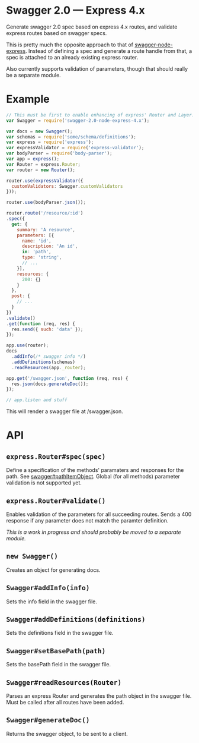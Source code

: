 # Swagger 2.0 &mdash; Express 4.x

Generate swagger 2.0 spec based on express 4.x routes, and validate express
routes based on swagger specs.

This is pretty much the opposite approach to that of [swagger-node-express][1].
Instead of defining a spec and generate a route handle from that, a spec is
attached to an already existing express router.

Also currently supports validation of parameters, though that should really be a
separate module.

# Example

```js
// This must be first to enable enhancing of express' Router and Layer.
var Swagger = require('swagger-2.0-node-express-4.x');

var docs = new Swagger();
var schemas = require('some/schema/definitions');
var express = require('express');
var expressValidator = require('express-validator');
var bodyParser = require('body-parser');
var app = express();
var Router = express.Router;
var router = new Router();

router.use(expressValidator({
  customValidators: Swagger.customValidators
}));

router.use(bodyParser.json());

router.route('/resource/:id')
.spec({
  get: {
    summary: 'A resource',
    parameters: [{
      name: 'id',
      description: 'An id',
      in: 'path',
      type: 'string',
      // ...
    }],
    resources: {
      200: {}
    }
  },
  post: {
    // ...
  }
})
.validate()
.get(function (req, res) {
  res.send({ such: 'data' });
});

app.use(router);
docs
  .addInfo(/* swagger info */)
  .addDefinitions(schemas)
  .readResources(app._router);

app.get('/swagger.json', function (req, res) {
  res.json(docs.generateDoc());
});

// app.listen and stuff
```

This will render a swagger file at /swagger.json.

# API

## `express.Router#spec(spec)`

Define a specification of the methods' paramaters and responses for the path.
See [swagger#pathItemObject][2]. Global (for all methods) parameter validation
is not supported yet.

## `express.Router#validate()`

Enables validation of the parameters for all succeeding routes. Sends a 400
response if any parameter does not match the paramter definition.

*This is a work in progress and should probably be moved to a separate module.*

## `new Swagger()`

Creates an object for generating docs.

## `Swagger#addInfo(info)`

Sets the info field in the swagger file.

## `Swagger#addDefinitions(definitions)`

Sets the definitions field in the swagger file.

## `Swagger#setBasePath(path)`

Sets the basePath field in the swagger file.

## `Swagger#readResources(Router)`

Parses an express Router and generates the path object in the swagger file. Must
be called after all routes have been added.

## `Swagger#generateDoc()`

Returns the swagger object, to be sent to a client.

[1]: https://github.com/swagger-api/swagger-node-express
[2]: https://github.com/swagger-api/swagger-spec/blob/master/versions/2.0.md#pathItemObject
